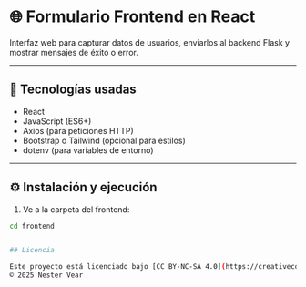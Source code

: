 # 🌐 Formulario Frontend en React

Interfaz web para capturar datos de usuarios, enviarlos al backend Flask y mostrar mensajes de éxito o error.

---

## 🚀 Tecnologías usadas

- React
- JavaScript (ES6+)
- Axios (para peticiones HTTP)
- Bootstrap o Tailwind (opcional para estilos)
- dotenv (para variables de entorno)

---

## ⚙️ Instalación y ejecución

1. Ve a la carpeta del frontend:

```bash
cd frontend


## Licencia

Este proyecto está licenciado bajo [CC BY-NC-SA 4.0](https://creativecommons.org/licenses/by-nc-sa/4.0/)  
© 2025 Nester Vear
